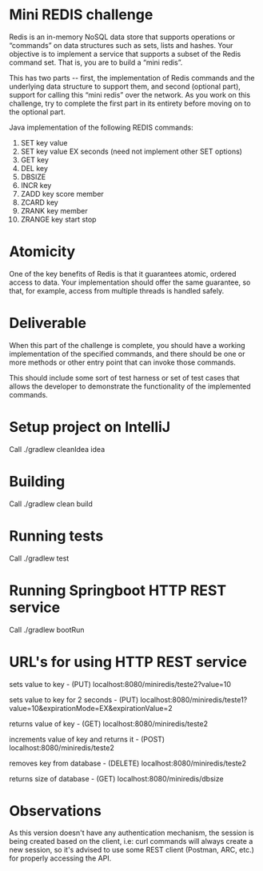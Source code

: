 # Mini REDIS challenge

Redis is an in-memory NoSQL data store that supports operations or “commands” on data structures
such as sets, lists and hashes. Your objective is to implement a service that supports a subset of the
Redis command set. That is, you are to build a “mini redis”.

This has two parts -- first, the implementation of Redis commands and the underlying data structure to
support them, and second (optional part), support for calling this “mini redis” over the network.
As you work on this challenge, try to complete the first part in its entirety before moving on to the
optional part.

Java implementation of the following REDIS commands:

1. SET key value
2. SET key value EX seconds (need not implement other SET options)
3. GET key
4. DEL key
5. DBSIZE
6. INCR key
7. ZADD key score member
8. ZCARD key
9. ZRANK key member
10. ZRANGE key start stop

# Atomicity
One of the key benefits of Redis is that it guarantees atomic, ordered access to data. Your
implementation should offer the same guarantee, so that, for example, access from multiple threads is
handled safely.

# Deliverable
When this part of the challenge is complete, you should have a working implementation of the specified
commands, and there should be one or more methods or other entry point that can invoke those
commands.

This should include some sort of test harness or set of test cases that allows the developer to
demonstrate the functionality of the implemented commands.

# Setup project on IntelliJ
Call ./gradlew cleanIdea idea

# Building
Call ./gradlew clean build

# Running tests
Call ./gradlew test

# Running Springboot HTTP REST service
Call ./gradlew bootRun

# URL's for using HTTP REST service
sets value to key -                       (PUT)       localhost:8080/miniredis/teste2?value=10

sets value to key for 2 seconds -         (PUT)       localhost:8080/miniredis/teste1?value=10&expirationMode=EX&expirationValue=2  

returns value of key -                    (GET)       localhost:8080/miniredis/teste2

increments value of key and returns it -  (POST)      localhost:8080/miniredis/teste2

removes key from database -               (DELETE)    localhost:8080/miniredis/teste2

returns size of database -                (GET)       localhost:8080/miniredis/dbsize

# Observations
As this version doesn't have any authentication mechanism, the session is being created based on the client, i.e: curl commands will always create a new session, so it's advised to use some REST client (Postman, ARC, etc.) for properly accessing the API.
